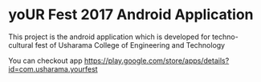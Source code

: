 # yoUR Fest 2017 Android Application
This project is the android application which is developed for techno-cultural fest of Usharama College of Engineering and Technology

You can checkout app https://play.google.com/store/apps/details?id=com.usharama.yourfest
